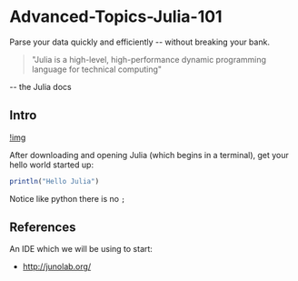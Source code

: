 Advanced-Topics-Julia-101
=========================

Parse your data quickly and efficiently -- without breaking your bank.


> "Julia is a high-level, high-performance dynamic programming language for technical computing" 

-- the Julia docs

## Intro

[!img](./.img/01_Julia_Terminal.png)

After downloading and opening Julia (which begins in a terminal), get your hello world started up:

```julia
println("Hello Julia")
```

Notice like python there is no `;`

## References


An IDE which we will be using to start:

* http://junolab.org/
